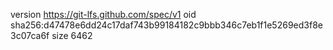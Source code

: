 version https://git-lfs.github.com/spec/v1
oid sha256:d47478e6dd24c17daf743b99184182c9bbb346c7eb1f1e5269ed3f8e3c07ca6f
size 6462
